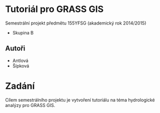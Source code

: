 ﻿#  Tutoriál pro GRASS GIS

Semestrální projekt předmětu 155YFSG (akademický rok 2014/2015)

* Skupina B

## Autoři

* Antlová
* Šípková 

# Zadání

Cílem semestrálního projektu je vytvoření tutoriálu na téma hydrologické analýzy pro GRASS GIS.
